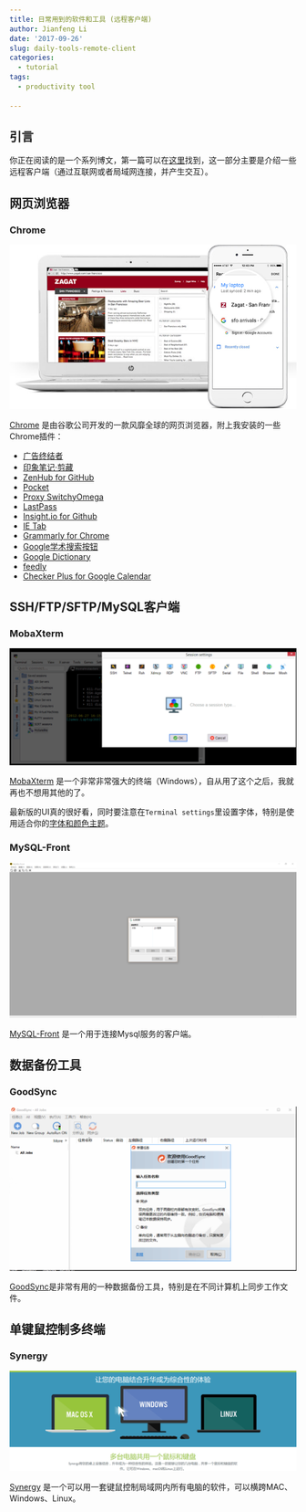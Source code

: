 ```yaml
---
title: 日常用到的软件和工具 (远程客户端)
author: Jianfeng Li
date: '2017-09-26'
slug: daily-tools-remote-client
categories:
  - tutorial
tags:
  - productivity tool

---
```

## 引言

你正在阅读的是一个系列博文，第一篇可以在[这里](https://life2cloud.com/cn/2017/09/daily-tools-text-editor)找到，这一部分主要是介绍一些远程客户端（通过互联网或者局域网连接，并产生交互）。

## 网页浏览器

### Chrome

![Chrome](https://github.com/Miachol/Writing-material/raw/master/blog/images/2017-09-26-daily-tools-remote-client/fig1.png)

[Chrome](http://www.google.cn/chrome/browser/desktop/index.html) 是由谷歌公司开发的一款风靡全球的网页浏览器，附上我安装的一些Chrome插件：

- [广告终结者](https://chrome.google.com/webstore/detail/%E5%B9%BF%E5%91%8A%E7%BB%88%E7%BB%93%E8%80%85/fpdnjdlbdmifoocedhkighhlbchbiikl?utm_source=chrome-app-launcher-info-dialog)
- [印象笔记·剪藏](https://chrome.google.com/webstore/detail/evernote-web-clipper/pioclpoplcdbaefihamjohnefbikjilc?utm_source=chrome-app-launcher-info-dialog)
- [ZenHub for GitHub](https://chrome.google.com/webstore/detail/zenhub-for-github/ogcgkffhplmphkaahpmffcafajaocjbd?utm_source=chrome-app-launcher-info-dialog)
- [Pocket](https://chrome.google.com/webstore/detail/save-to-pocket/niloccemoadcdkdjlinkgdfekeahmflj?utm_source=chrome-app-launcher-info-dialog)
- [Proxy SwitchyOmega](https://chrome.google.com/webstore/detail/proxy-switchyomega/padekgcemlokbadohgkifijomclgjgif?utm_source=chrome-app-launcher-info-dialog)
- [LastPass](https://chrome.google.com/webstore/detail/lastpass-free-password-ma/hdokiejnpimakedhajhdlcegeplioahd?utm_source=chrome-app-launcher-info-dialog)
- [Insight.io for Github](https://chrome.google.com/webstore/detail/insightio-for-github/pmhfgjjhhomfplgmbalncpcohgeijonh?utm_source=chrome-app-launcher-info-dialog)
- [IE Tab](https://chrome.google.com/webstore/detail/ie-tab/hehijbfgiekmjfkfjpbkbammjbdenadd?utm_source=chrome-app-launcher-info-dialog)
- [Grammarly for Chrome](https://chrome.google.com/webstore/detail/grammarly-for-chrome/kbfnbcaeplbcioakkpcpgfkobkghlhen?utm_source=chrome-app-launcher-info-dialog)
- [Google学术搜索按钮](https://chrome.google.com/webstore/detail/google-scholar-button/ldipcbpaocekfooobnbcddclnhejkcpn?utm_source=chrome-app-launcher-info-dialog)
- [Google Dictionary](https://chrome.google.com/webstore/detail/google-dictionary-by-goog/mgijmajocgfcbeboacabfgobmjgjcoja?utm_source=chrome-app-launcher-info-dialog)
- [feedly](https://chrome.google.com/webstore/detail/feedly-mini/ndhinffkekpekljifjkkkkkhopnjodja?utm_source=chrome-app-launcher-info-dialog)
- [Checker Plus for Google Calendar](https://chrome.google.com/webstore/detail/checker-plus-for-google-c/hkhggnncdpfibdhinjiegagmopldibha?utm_source=chrome-app-launcher-info-dialog)

## SSH/FTP/SFTP/MySQL客户端

### MobaXterm

![MobaXterm](https://github.com/Miachol/Writing-material/raw/master/blog/images/2017-09-26-daily-tools-remote-client/fig2.png)

[MobaXterm](http://mobaxterm.mobatek.net/) 是一个非常非常强大的终端（Windows），自从用了这个之后，我就再也不想用其他的了。

最新版的UI真的很好看，同时要注意在`Terminal settings`里设置字体，特别是使用适合你的[字体和颜色主题](https://life2cloud.com/cn/2017/09/daily-tools-text-editor/#字体与样式)。

### MySQL-Front

![MySQL-Front](https://github.com/Miachol/Writing-material/raw/master/blog/images/2017-09-26-daily-tools-remote-client/fig3.png)

[MySQL-Front](http://www.mysqlfront.de/) 是一个用于连接Mysql服务的客户端。

## 数据备份工具

### GoodSync

![GoodSync](https://github.com/Miachol/Writing-material/raw/master/blog/images/2017-09-26-daily-tools-remote-client/fig4.png)

[GoodSync](https://www.goodsync.com/cn/download)是非常有用的一种数据备份工具，特别是在不同计算机上同步工作文件。

## 单键鼠控制多终端

### Synergy

![Synergy](https://github.com/Miachol/Writing-material/raw/master/blog/images/2017-09-26-daily-tools-remote-client/fig5.png)

[Synergy](https://symless.com/synergy) 是一个可以用一套键鼠控制局域网内所有电脑的软件，可以横跨MAC、Windows、Linux。
